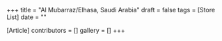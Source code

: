 +++
title = "Al Mubarraz/Elhasa, Saudi Arabia"
draft = false
tags = [Store List]
date = ""

[Article]
contributors = []
gallery = []
+++